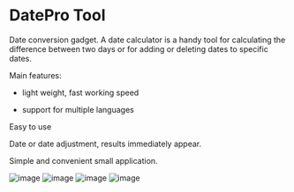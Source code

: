 DatePro Tool
===============

Date conversion gadget.
A date calculator is a handy tool for calculating the difference between two days or for adding or deleting dates to specific dates.

Main features:

- light weight, fast working speed

- support for multiple languages

Easy to use

Date or date adjustment, results immediately appear.

Simple and convenient small application.


![image](https://github.com/ntgod/DateProTool/blob/master/WHDateTool/Resource/datepro2.png)
![image](https://github.com/ntgod/DateProTool/blob/master/WHDateTool/Resource/datepro3.png)
![image](https://github.com/ntgod/DateProTool/blob/master/WHDateTool/Resource/datepro4.png)
![image](https://github.com/ntgod/DateProTool/blob/master/WHDateTool/Resource/datepro5.png)

<!--![image](https://github.com/ntgod/DateProTool /blob/master/WHDateTool/Resource/datepro1.png)-->
<!--![video](https://github.com/ntgod/DateProTool /blob/master/WHDateTool/Resource/1080x1920.mp4)-->
